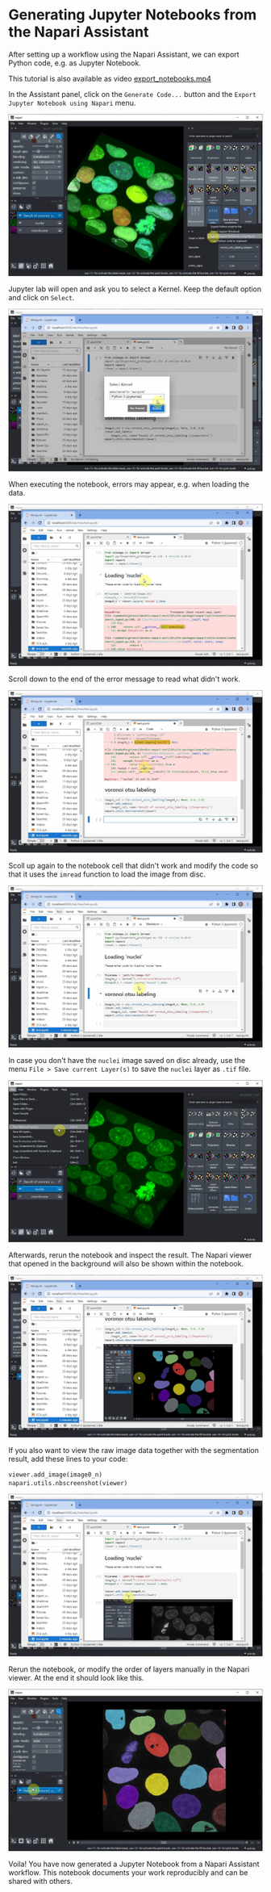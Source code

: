 # Generating Jupyter Notebooks from the Napari Assistant

After setting  up a workflow using the Napari Assistant, we can export Python code, e.g. as Jupyter Notebook.

This tutorial is also available as video [export_notebooks.mp4](../../images/export_notebooks.mp4)

In the Assistant panel, click on the `Generate Code...` button and the `Export Jupyter Notebook using Napari` menu.

![](../../images/export_notebooks01.jpg)

Jupyter lab will open and ask you to select a Kernel. Keep the default option and click on `Select`.

![](../../images/export_notebooks02.jpg)

When executing the notebook, errors may appear, e.g. when loading the data. 

![](../../images/export_notebooks03.jpg)

Scroll down to the end of the error message to read what didn't work.

![](../../images/export_notebooks04.jpg)

Scoll up again to the notebook cell that didn't work and modify the code so that it uses the `imread` function to load the image from disc.

![](../../images/export_notebooks05.jpg)

In case you don't have the `nuclei` image saved on disc already, use the menu `File > Save current Layer(s)` to save the `nuclei` layer as `.tif` file.

![](../../images/export_notebooks06.jpg)

Afterwards, rerun the notebook and inspect the result. The Napari viewer that opened in the background will also be shown within the notebook.

![](../../images/export_notebooks07.jpg)

If you also want to view the raw image data together with the segmentation result, add these lines to your code:

```python
viewer.add_image(image0_n)
napari.utils.nbscreenshot(viewer)
```

![](../../images/export_notebooks08.jpg)

Rerun the notebook, or modify the order of layers manually in the Napari viewer. At the end it should look like this.

![](../../images/export_notebooks09.jpg)

Voila! You have now generated a Jupyter Notebook from a Napari Assistant workflow. This notebook documents your work reproducibly and can be shared with others.

